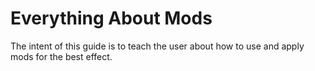 # Everything About Mods

The intent of this guide is to teach the user about how to use and apply
mods for the best effect.